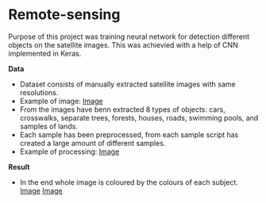 # Remote-sensing
Purpose of this project was training neural network for detection different objects on the satellite images. This was achievied with a help 
of CNN implemented in Keras. 

**Data**
- Dataset consists of manually extracted satellite images with same resolutions. 
- Example of image:
[Image](https://imgur.com/WtrOK47)
- From the images have benn extracted 8 types of objects: cars, crosswalks, separate trees, forests, houses, roads, swimming pools, and samples of lands. 
- Each sample has been preprocessed, from each sample script has created a large amount of different samples. 
- Example of processing:
[Image](https://imgur.com/AWVJyJS)

**Result**
- In the end whole image is coloured by the colours of each subject. 
[Image](https://imgur.com/vm2HES2)
[Image](https://imgur.com/ROTwcUs)
